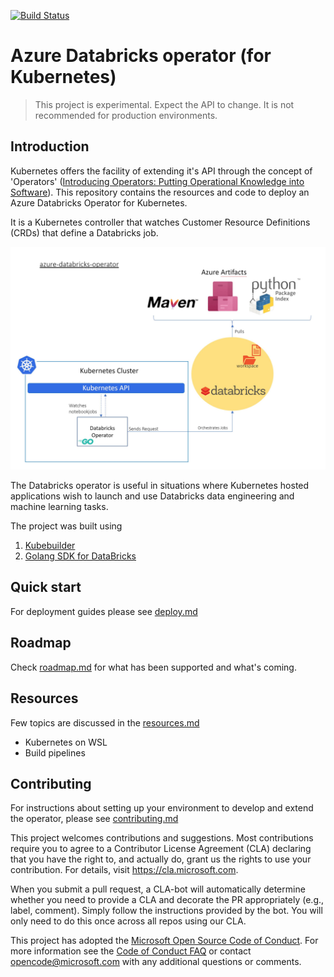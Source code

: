 
[![Build Status](https://img.shields.io/azure-devops/build/ms/c7bb5181-d75b-4ef1-8145-a2c051657858/152.svg?label=build-azure-databricks-operator&style=flat-square&logo=data%3Aimage%2Fpng%3Bbase64%2CiVBORw0KGgoAAAANSUhEUgAAADQAAAAyCAMAAAAk%2FwjEAAAAXVBMVEX%2F%2F%2F%2BTk5Obm5udnZ2kpKSlpaWnp6eoqKiwsLCxsbGysrKzs7O6urq7u7u9vb3GxsbHx8fIyMjJycnR0dHS0tLT09PU1NTd3d3e3t7f39%2Fo6Ojp6enq6ur09PT%2F%2F%2F%2Bel%2BNbAAAAAXRSTlMAQObYZgAAAM5JREFUeNrt090OgjAMhuEqCoqKv8Mprvd%2FmUY6U9SFfSwemMh7toMno82gsd%2BpcNxtgpiMX6sR5BKQ5eGoYOlARDWKvMnawwpDVsyFpBuCSpZyPccRv6EcQA37KpKqONrxM9e52VCgJQdq9OYg4nDWWGYcaemoTECWhqM94UhX%2F21kHbI4zcm0n8pNe%2F9v63F8bZrRl6fNCWgT2UDcsEHMop1C5zpRf%2FL5TiZ3MJq1yzvLCUc6WgJaM47U4Oh6fKRrQJCPumoLI1UNjf1ddw%2FHSv3TGNoxAAAAAElFTkSuQmCC)](https://dev.azure.com/ms/azure-databricks-operator/_build/latest?definitionId=152&branchName=master)


# Azure Databricks operator (for Kubernetes)

> This project is experimental. Expect the API to change. It is not recommended for production environments.

## Introduction

Kubernetes offers the facility of extending it's API through the concept of 'Operators' ([Introducing Operators: Putting Operational Knowledge into Software](https://coreos.com/blog/introducing-operators.html)). This repository contains the resources and code to deploy an Azure Databricks Operator for Kubernetes.

It is a Kubernetes controller that watches Customer Resource Definitions (CRDs) that define a Databricks job.

![alt text](docs/images/azure-databricks-operator.jpg "high level architecture")

The Databricks operator is useful in situations where Kubernetes hosted applications wish to launch and use Databricks data engineering and machine learning tasks.

The project was built using

1. [Kubebuilder](https://book.kubebuilder.io/)
2. [Golang SDK for DataBricks](https://github.com/xinsnake/databricks-sdk-golang)

## Quick start

For deployment guides please see [deploy.md](https://github.com/microsoft/azure-databricks-operator/blob/master/docs/deploy.md)

## Roadmap

Check [roadmap.md](https://github.com/microsoft/azure-databricks-operator/blob/master/docs/roadmap.md) for what has been supported and what's coming.

## Resources

Few topics are discussed in the [resources.md](https://github.com/microsoft/azure-databricks-operator/blob/master/docs/resources.md)

- Kubernetes on WSL
- Build pipelines

## Contributing

For instructions about setting up your environment to develop and extend the operator, please see
[contributing.md](https://github.com/microsoft/azure-databricks-operator/blob/master/docs/contributing.md)

This project welcomes contributions and suggestions.  Most contributions require you to agree to a
Contributor License Agreement (CLA) declaring that you have the right to, and actually do, grant us
the rights to use your contribution. For details, visit https://cla.microsoft.com.

When you submit a pull request, a CLA-bot will automatically determine whether you need to provide
a CLA and decorate the PR appropriately (e.g., label, comment). Simply follow the instructions
provided by the bot. You will only need to do this once across all repos using our CLA.

This project has adopted the [Microsoft Open Source Code of Conduct](https://opensource.microsoft.com/codeofconduct/).
For more information see the [Code of Conduct FAQ](https://opensource.microsoft.com/codeofconduct/faq/) or
contact [opencode@microsoft.com](mailto:opencode@microsoft.com) with any additional questions or comments.
